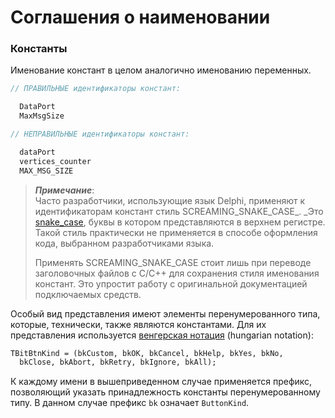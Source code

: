 # Соглашения о наименовании

### Константы

Именование констант в целом аналогично именованию переменных.

```Pascal
// ПРАВИЛЬНЫЕ идентификаторы констант:

  DataPort
  MaxMsgSize
```

```Pascal
// НЕПРАВИЛЬНЫЕ идентификаторы констант:

  dataPort
  vertices_counter
  MAX_MSG_SIZE
```

> _**Примечание**_:  
> Часто разработчики, использующие язык Delphi, применяют к идентификаторам констант стиль SCREAMING\_SNAKE\_CASE_. _Это [snake\_case](https://ru.wikipedia.org/wiki/Snake_case), буквы в котором представляются в верхнем регистре. Такой стиль практически не применяется в способе оформления кода, выбранном разработчиками языка.
>
> Применять SCREAMING\_SNAKE\_CASE стоит лишь при переводе заголовочных файлов c C/С++ для сохранения стиля именования констант. Это упростит работу с оригинальной документацией подключаемых средств.

Особый вид представления имеют элементы перенумерованного типа, которые, технически, также являются константами. Для их представления используется [венгерская нотация](https://ru.wikipedia.org/wiki/Венгерская_нотация) \(hungarian notation\):

```Pascal
TBitBtnKind = (bkCustom, bkOK, bkCancel, bkHelp, bkYes, bkNo,
  bkClose, bkAbort, bkRetry, bkIgnore, bkAll);
```

К каждому имени в вышеприведенном случае применяется префикс, позволяющий указать принадлежность константы перенумерованному типу. В данном случае префикс `bk` означает `ButtonKind`.

